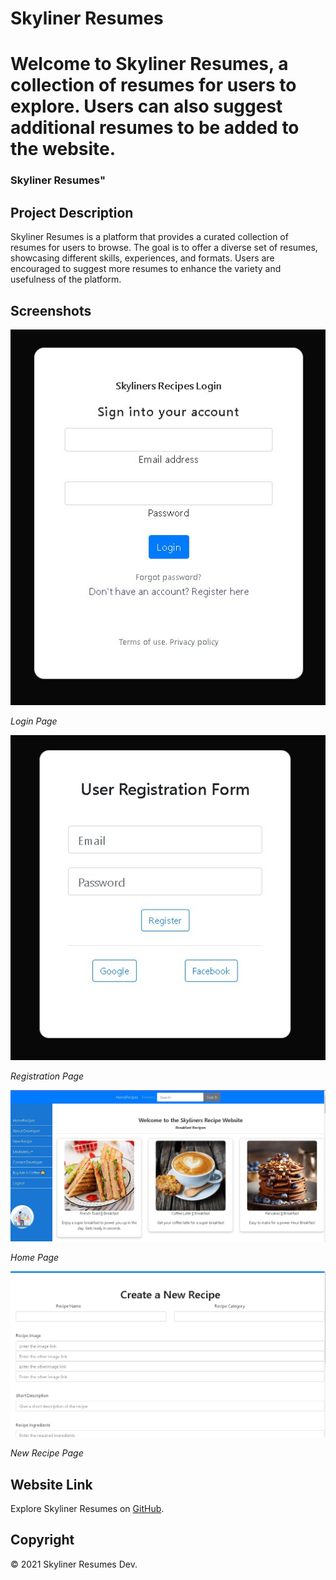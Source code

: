 # Skyliner Resumes


Welcome to Skyliner Resumes, a collection of resumes for users to explore. Users can also suggest additional resumes to be added to the website.
=======
<h3>Skyliner Resumes" </h3>


## Project Description

Skyliner Resumes is a platform that provides a curated collection of resumes for users to browse. The goal is to offer a diverse set of resumes, showcasing different skills, experiences, and formats. Users are encouraged to suggest more resumes to enhance the variety and usefulness of the platform.

## Screenshots

![Login](/templates/images/login.jpg)

*Login Page*

![Register](/templates/images/register.jpg)

*Registration Page*

![Home](/templates/images/main.jpg)

*Home Page*

![New Recipe](/templates/images/newrecipe.jpg)

*New Recipe Page*

## Website Link

Explore Skyliner Resumes on [GitHub](https://github.com/ogolaSospeter/WebstackPortfolioProject/).

## Copyright

© 2021 Skyliner Resumes Dev.
